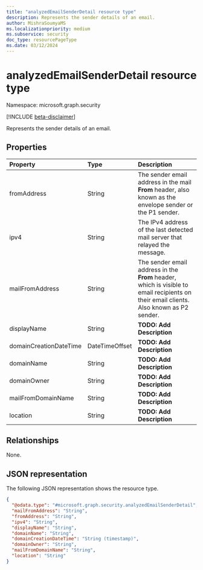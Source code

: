 ```yaml
---
title: "analyzedEmailSenderDetail resource type"
description: Represents the sender details of an email. 
author: MishraSoumyaMS
ms.localizationpriority: medium
ms.subservice: security
doc_type: resourcePageType
ms.date: 03/12/2024
---
```


# analyzedEmailSenderDetail resource type

Namespace: microsoft.graph.security

[!INCLUDE [beta-disclaimer](../../includes/beta-disclaimer.md)]

Represents the sender details of an email. 

## Properties
|Property|Type|Description|
|:---|:---|:---|
|fromAddress|String|The sender email address in the mail **From** header, also known as the envelope sender or the P1 sender. |
|ipv4|String|The IPv4 address of the last detected mail server that relayed the message.  |
|mailFromAddress|String|The sender email address in the **From** header, which is visible to email recipients on their email clients. Also known as P2 sender.|
|displayName|String|**TODO: Add Description**|
|domainCreationDateTime|DateTimeOffset|**TODO: Add Description**|
|domainName|String|**TODO: Add Description**|
|domainOwner|String|**TODO: Add Description**|
|mailFromDomainName|String|**TODO: Add Description**|
|location|String|**TODO: Add Description**|

## Relationships
None.

## JSON representation
The following JSON representation shows the resource type.
<!-- {
  "blockType": "resource",
  "@odata.type": "microsoft.graph.security.analyzedEmailSenderDetail"
}
-->
``` json
{
  "@odata.type": "#microsoft.graph.security.analyzedEmailSenderDetail",
  "mailFromAddress": "String",
  "fromAddress": "String",
  "ipv4": "String",
  "displayName": "String",
  "domainName": "String",
  "domainCreationDateTime": "String (timestamp)",
  "domainOwner": "String",
  "mailFromDomainName": "String",
  "location": "String"
}
```

